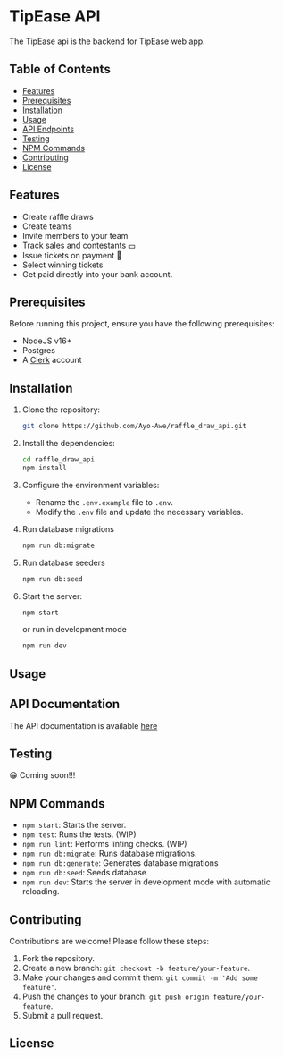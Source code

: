 # TipEase API

The TipEase api is the backend for TipEase web app.

## Table of Contents

- [Features](#features)
- [Prerequisites](#prerequisites)
- [Installation](#installation)
- [Usage](#usage)
- [API Endpoints](#api-endpoints)
- [Testing](#testing)
- [NPM Commands](#npm-commands)
- [Contributing](#contributing)
- [License](#license)

## Features

- Create raffle draws
- Create teams
- Invite members to your team
- Track sales and contestants 💵
- Issue tickets on payment 🎫
- Select winning tickets
- Get paid directly into your bank account.

## Prerequisites

Before running this project, ensure you have the following prerequisites:

- NodeJS v16+
- Postgres
- A [Clerk](https://clerk.com/) account

## Installation

1. Clone the repository:

   ```bash
   git clone https://github.com/Ayo-Awe/raffle_draw_api.git
   ```

2. Install the dependencies:

   ```bash
   cd raffle_draw_api
   npm install
   ```

3. Configure the environment variables:

   - Rename the `.env.example` file to `.env`.
   - Modify the `.env` file and update the necessary variables.

4. Run database migrations

   ```bash
   npm run db:migrate
   ```

5. Run database seeders

   ```bash
   npm run db:seed
   ```

6. Start the server:

   ```bash
   npm start
   ```

   or run in development mode

   ```bash
   npm run dev
   ```

## Usage

## API Documentation

The API documentation is available [here](https://documenter.getpostman.com/view/27880162/2s9YC7UXyK)

## Testing

😁 Coming soon!!!

## NPM Commands

- `npm start`: Starts the server.
- `npm test`: Runs the tests. (WIP)
- `npm run lint`: Performs linting checks. (WIP)
- `npm run db:migrate`: Runs database migrations.
- `npm run db:generate`: Generates database migrations
- `npm run db:seed`: Seeds database
- `npm run dev`: Starts the server in development mode with automatic reloading.

## Contributing

Contributions are welcome! Please follow these steps:

1. Fork the repository.
2. Create a new branch: `git checkout -b feature/your-feature`.
3. Make your changes and commit them: `git commit -m 'Add some feature'`.
4. Push the changes to your branch: `git push origin feature/your-feature`.
5. Submit a pull request.

## License
